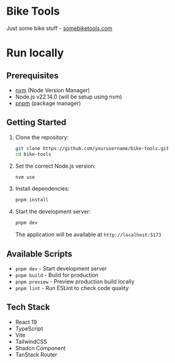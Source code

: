 # Bike Tools

Just some bike stuff - [somebiketools.com](https://www.somebiketools.com)

# Run locally

## Prerequisites

- [nvm](https://github.com/nvm-sh/nvm) (Node Version Manager)
- Node.js v22.14.0 (will be setup using nvm)
- [pnpm](https://pnpm.io/) (package manager)

## Getting Started

1. Clone the repository:
   ```bash
   git clone https://github.com/yourusername/bike-tools.git
   cd bike-tools
   ```

2. Set the correct Node.js version:
   ```bash
   nvm use
   ```

3. Install dependencies:
   ```bash
   pnpm install
   ```

4. Start the development server:
   ```bash
   pnpm dev
   ```

   The application will be available at `http://localhost:5173`

## Available Scripts

- `pnpm dev` - Start development server
- `pnpm build` - Build for production
- `pnpm preview` - Preview production build locally
- `pnpm lint` - Run ESLint to check code quality

## Tech Stack

- React 19
- TypeScript
- Vite
- TailwindCSS
- Shadcn Component
- TanStack Router
